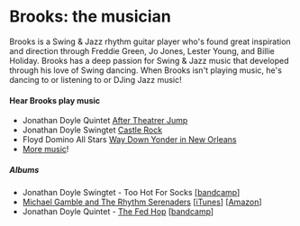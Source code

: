 # Brooks: the musician

Brooks is a Swing & Jazz rhythm guitar player who's found great inspiration and direction through Freddie Green, Jo Jones, Lester Young, and Billie Holiday. Brooks has a deep passion for Swing & Jazz music that developed through his love of Swing dancing. When Brooks isn't playing music, he's dancing to or listening to or DJing Jazz music!


#### Hear Brooks play music

- Jonathan Doyle Quintet [After Theatrer Jump](http://youtu.be/dlIOiQO4BtY)
- Jonathan Doyle Swingtet [Castle Rock](http://youtu.be/Th-TDynahJs)
- Floyd Domino All Stars [Way Down Yonder in New Orleans](http://youtu.be/YUwNz8Ax8Zk)
- [More music](https://www.youtube.com/playlist?list=PLoW6-AN5ru1V--gUJLTnP1bYja59CmmHo)!

##### Albums

- Jonathan Doyle Swingtet - Too Hot For Socks [[bandcamp](http://jonathandoyle.bandcamp.com/album/too-hot-for-socks)] 
- [Michael Gamble and The Rhythm Serenaders](http://organic-records.com/project/michael-gamble-and-the-rhythm-serenaders-latest-release/) [[iTunes](https://itunes.apple.com/us/album/michael-gamble-rhythm-serenaders/id1121446386)] [[Amazon](https://www.amazon.com/Michael-Gamble-Rhythm-Serenaders/dp/B01GQZD5SG/ref=sr_1_1?ie=UTF8&qid=1469379218&sr=8-1&keywords=michael+gamble+and+the+rhythm+serenaders)]
- Jonathan Doyle Quintet - [The Fed Hop](http://www.jonathandoylemusic.com/new-products/the-fed-hop) [[bandcamp](https://jonathandoyle.bandcamp.com/album/the-fed-hop)]
